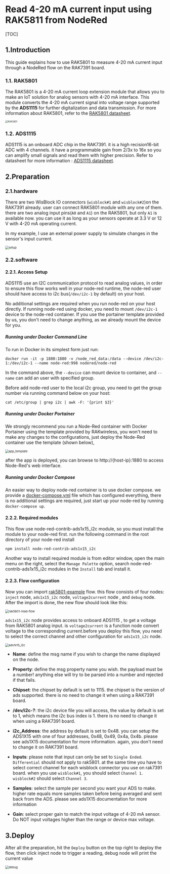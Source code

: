 # Read 4-20 mA current input using RAK5811 from NodeRed

[TOC]

## 1.Introduction

This guide explains how to use RAK5801 to measure 4-20 mA current input through a NodeRed flow on the RAK7391 board.

### 1.1. RAK5801

The RAK5801 is a 4-20 mA current loop extension module that allows you to make an IoT solution for analog sensors with 4-20 mA interface. This module converts the 4-20 mA current signal into voltage range supported by the **ADS1115**  for further digitalization and data transmission.  For more information about RAK5801, refer to the [RAK5801 datasheet](https://docs.rakwireless.com/Product-Categories/WisBlock/RAK5801/Datasheet/).

<img src="assets/RAK5801.png" alt="RAK5801" style="zoom:50%;" />

### 1.2. ADS1115

ADS1115 is an onboard ADC chip in the RAK7391. it is a high recision16-bit ADC with 4 channels. it have a programmable gain from 2/3x to 16x so you can amplify small signals and read them with higher precision. Refer to datasheet for more information : [ADS1115 datasheet](https://cdn-shop.adafruit.com/datasheets/ads1115.pdf).


## 2.Preparation

### 2.1.hardware

There are two WisBlock IO connectors (`wisblock#1` and `wisblock#2`)on the RAK7391 already. user can connect RAK5801 module with any one of them. there are two analog input pins(`A0` and `A1`) on the RAK5801, but only `A1` is available now.  you can use it as long as your sensors operate at 3.3 V or 12 V with 4-20 mA operating current. 

In my example, I use an external power supply to simulate changes in the sensor's input current.

<img src="assets/setup.jpg" alt="setup" style="zoom:67%;" />

### 2.2.software

#### 2.2.1. Access Setup

ADS1115 use an I2C communication protocol to read analog values, in order to ensure this flow works well in your node-red runtime, the node-red user should have access to i2c bus(`/dev/i2c-1` by default) on your host.

No additional settings are required when you run node-red on your host directly. If running node-red using docker, you need to mount `/dev/i2c-1` device to the node-red container. If you use the portainer template provided by us, you don't need to change anything, as we already mount the device for you.

##### Running under Docker Command Line

To run in Docker in its simplest form just run:

```
docker run -it -p 1880:1880 -v /node_red_data:/data --device /dev/i2c-1:/dev/i2c-1 --name node-red:998 nodered/node-red
```

In the command above, the `--device` can mount device to container, and `--name` can add an user with specified group.

Before add node-red user to the local i2c group, you need to get the group number via running command below on your host:

`cat /etc/group | grep i2c | awk -F: '{print $3}'`

##### Running under Docker Portainer

We strongly recommend you run a Node-Red container with Docker Portainer using the template provided by RAKwireless, you won't need to make any changes to the configurations, just deploy the Node-Red container use the template (shown below),

<img src="assets/app_template.png" alt="app_template" style="zoom:67%;" />

after the app is deployed, you can browse to http://{host-ip}:1880 to access Node-Red's web interface.

##### Running under Docker Compose 

An easier way to deploy node-red container is to use docker compose.  we provide a [docker-compose.yml](docker-compose.yml) file which has configured everything,  there is no additional settings are required, just start up your node-red by running `docker-compose up`.

#### 2.2.2. Required modules

This flow use node-red-contrib-ads1x15_i2c  module, so you must install the module to your node-red first. run the following command in the root directory of your node-red install

```
npm install node-red-contrib-ads1x15_i2c
```

Another way to install required module is from editor window, open the main menu on the right, select  the `Manage Palette` option,  search node-red-contrib-ads1x15_i2c modules in the `Install` tab and install it.

#### 2.2.3. Flow configuration 

Now you can import [rak5801-example](rak5801-example-flow.json) flow. this flow consists of four nodes: `inject` node,  `ads1x15_i2c` node, `voltage2current` node , and  `debug` node. After the import is done, the new flow should look like this:

<img src="assets/rak5801-read-flow.png" alt="rak5801-read-flow" style="zoom:67%;" />

`ads1x15_i2c` node provides access to onboard ADS1115 , to get a voltage from RAK5801 analog input.  is `voltage2current` is a function node convert voltage to the corresponding current.before you deploy this flow, you need to select the correct channel and other configuration for `ads1x15_i2c` node.

<img src="assets/ads1x15_i2c.png" alt="ads1x15_i2c" style="zoom:67%;" />

- **Name**: define the msg name if you wish to change the name displayed on the node.

- **Property**: define the msg property name you wish. the payload must be a number! anything else will try to be parsed into a number and rejected if that fails.

- **Chipset**: the chipset by default is set to 1115. the chipset is the version of ads supported. there is no need to change it when using a RAK7391 board.

- **/dev/i2c-?**: the i2c device file you will access, the value by default is set to 1, which means the i2c bus index is 1.  there is no need to change it when using a RAK7391 board.

- **i2c_Address**: the address by default is set to 0x48. you can setup the ADS1X15 with one of four addresses, 0x48, 0x49, 0x4a, 0x4b. please see ads1X15 documentation for more information. again, you don't need to change it on RAK7391 board.

- **Inputs**: please note that input can only be set to `Single Ended`.  `Differential` should not apply to rak5801. at the same time you have to select correct  channel for each wisblock connector you use on rak7391 board.  when you use `wisblock#1`,  you should select `Channel 1`.  `wisblock#2` should select `Channel 3`.

- **Samples**: select the sample per second you want your ADS to make. higher rate equals more samples taken before being averaged and sent back from the ADS. please see ads1X15 documentation for more information

- **Gain**: select proper gain to match the input voltage of 4-20 mA sensor. Do NOT input voltages higher than the range or device max voltage.

## 3.Deploy

After all the preparation, hit the `Deploy` button on the top right to deploy the flow, then click inject node to trigger a reading, debug node will print the current value

<img src="assets/debug.png" alt="debug" style="zoom:67%;" />

